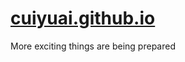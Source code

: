# [cuiyuai.github.io](https://cuiyucy.github.io/index.html)

More exciting things are being prepared
